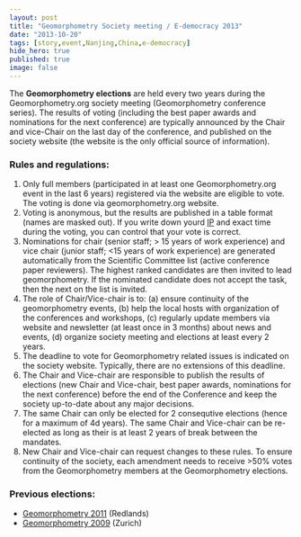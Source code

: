 ```yaml
---
layout: post
title: "Geomorphometry Society meeting / E-democracy 2013"
date: "2013-10-20"
tags: [story,event,Nanjing,China,e-democracy]
hide_hero: true
published: true
image: false
---
```


The **Geomorphometry elections** are held every two years during the Geomorphometry.org society meeting (Geomorphometry conference series). The results of voting (including the best paper awards and nominations for the next conference) are typically announced by the Chair and vice-Chair on the last day of the conference, and published on the society website (the website is the only official source of information).

### Rules and regulations:

1. Only full members (participated in at least one Geomorphometry.org event in the last 6 years) registered via the website are eligible to vote. The voting is done via geomorphometry.org website.
2. Voting is anonymous, but the results are published in a table format (names are masked out). If you write down yourd [IP](http://www.ipaddresslocation.org/) and exact time during the voting, you can control that your vote is correct.
3. Nominations for chair (senior staff; > 15 years of work experience) and vice chair (junior staff; <15 years of work experience) are generated automatically from the Scientific Committee list (active conference paper reviewers). The highest ranked candidates are then invited to lead geomorphometry. If the nominated candidate does not accept the task, then the next on the list is invited.
4. The role of Chair/Vice-chair is to: (a) ensure continuity of the geomorphometry events, (b) help the local hosts with organization of the conferences and workshops, (c) regularly update members via website and newsletter (at least once in 3 months) about news and events, (d) organize society meeting and elections at least every 2 years.
5. The deadline to vote for Geomorphometry related issues is indicated on the society website. Typically, there are no extensions of this deadline.
6. The Chair and Vice-chair are responsible to publish the results of elections (new Chair and Vice-chair, best paper awards, nominations for the next conference) before the end of the Conference and keep the society up-to-date about any major decisions.
7. The same Chair can only be elected for 2 consequtive elections (hence for a maximum of 4d years). The same Chair and Vice-chair can be re-elected as long as their is at least 2 years of break between the mandates.
8. New Chair and Vice-chair can request changes to these rules. To ensure continuity of the society, each amendment needs to receive >50% votes from the Geomorphometry members at the Geomorphometry elections.

### Previous elections:

- [Geomorphometry 2011]({{site.baseurl}}/2011/09/09/results-e-democracy-2011) (Redlands)
- [Geomorphometry 2009]({{site.baseurl}}/2009/08/31/geomorphometry-society-meeting-2009-e-democracy) (Zurich)
